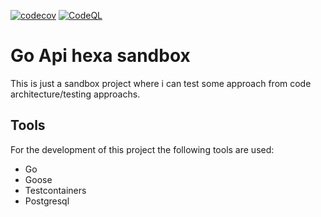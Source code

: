 [![codecov](https://codecov.io/gh/rubemlrm/go-api-hexa-sandbox/graph/badge.svg?token=DN0SJIIHXS)](https://codecov.io/gh/rubemlrm/go-api-hexa-sandbox)
[![CodeQL](https://github.com/rubemlrm/go-api-hexa-sandbox/actions/workflows/codeql-analysis.yml/badge.svg)](https://github.com/rubemlrm/go-api-hexa-sandbox/actions/workflows/codeql-analysis.yml)

# Go Api hexa sandbox

This is just a sandbox project where i can test some approach from code architecture/testing approachs.

## Tools

For the development of this project the following tools are used:
- Go
- Goose
- Testcontainers
- Postgresql


